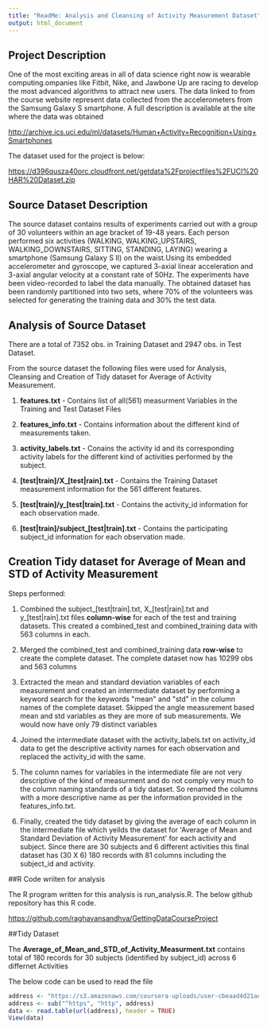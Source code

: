 ```yaml
---
title: "ReadMe: Analysis and Cleansing of Activity Measurement Dataset"
output: html_document
---
```


## Project Description
One of the most exciting areas in all of data science right now is wearable computing.ompanies like Fitbit, Nike, and Jawbone Up are racing to develop the most advanced algorithms to attract new users. The data linked to from the course website represent data collected from the accelerometers from the Samsung Galaxy S smartphone. A full description is available at the site where the data was obtained

http://archive.ics.uci.edu/ml/datasets/Human+Activity+Recognition+Using+Smartphones

The dataset used for the project is below:

https://d396qusza40orc.cloudfront.net/getdata%2Fprojectfiles%2FUCI%20HAR%20Dataset.zip

## Source Dataset Description
The source dataset contains results of experiments carried out with a group of 30 volunteers within an age bracket of 19-48 years. Each person performed six activities (WALKING, WALKING_UPSTAIRS, WALKING_DOWNSTAIRS, SITTING, STANDING, LAYING) wearing a smartphone (Samsung Galaxy S II) on the waist.Using its embedded accelerometer and gyroscope, we captured 3-axial linear acceleration and 3-axial angular velocity at a constant rate of 50Hz. The experiments have been video-recorded to label the data manually. The obtained dataset has been randomly partitioned into two sets, where 70% of the volunteers was selected for generating the training data and 30% the test data.

## Analysis of Source Dataset


There are a total of 7352 obs. in Training Dataset and 2947 obs. in Test Dataset.

From the source dataset the following files were used for Analysis, Cleansing and Creation of Tidy dataset for Average of Activity Measurement.

1. **features.txt** - Contains list of all(561) measurment Variables in the Training and Test Dataset Files

2. **features_info.txt** - Contains information about the different kind of measurements taken.

3. **activity_labels.txt** - Conains the activity id and its corresponding activity labels for the different kind of activities performed by the subject.

4. **[test|train]/X_[test|rain].txt** - Contains the Training Dataset measurement information for the 561 different features.

5. **[test|train]/y_[test|train].txt** - Contains the activity_id information for each observation made.

6. **[test|train]/subject_[test|train].txt** - Contains the participating subject_id information for each observation made.


## Creation Tidy dataset for Average of Mean and STD of Activity Measurement

Steps performed:

1. Combined the subject_[test|train].txt, X_[test|rain].txt and y_[test|rain].txt files **column-wise** for each of the test and training datasets. This created a combined_test and combined_training data with 563 columns in each.

2. Merged the combined_test and combined_training data **row-wise** to create the complete dataset. The complete dataset now has 10299 obs and 563 columns

3. Extracted the mean and standard deviation variables of each measurement and created an intermediate dataset by performing a keyword search for the keywords "mean" and "std" in the column names of the complete dataset. Skipped the angle measurement based mean and std variables as they are more of sub measurements. We would now have only 79 distinct variables

4. Joined the intermediate dataset with the activity_labels.txt on activity_id data to get the descriptive activity names for each observation and replaced the activity_id with the same. 

5. The column names for variables in the intermediate file are not very descriptive of the kind of measurment and do not comply very much to the column naming standards of a tidy dataset. So renamed the columns with a more descriptive name as per the information provided in the features_info.txt.

6. Finally, created the tidy dataset by giving the average of each column in the intermediate file which yeilds the dataset for 'Average of Mean and Standard Deviation of Activity Measurement' for each activity and subject. Since there are 30 subjects and 6 different activities this final dataset has (30 X 6) 180 records with 81 columns including the subject_id and activity.

##R Code wriiten for analysis

The R program written for this analysis is run_analysis.R. The below github repository has this R code.

https://github.com/raghavansandhya/GettingDataCourseProject

##Tidy Dataset

The **Average_of_Mean_and_STD_of_Activity_Measurment.txt** contains total of 180 records for 30 subjects (identified by subject_id) across 6 differnet Activities

The below code can be used to read the file

```r
address <- "https://s3.amazonaws.com/coursera-uploads/user-cbeaad4d21ae53c8cdfff2cf/973499/asst-3/bf7a9770d0e811e4a96783b307f25cb6.txt"
address <- sub("^https", "http", address)
data <- read.table(url(address), header = TRUE)
View(data)
```
